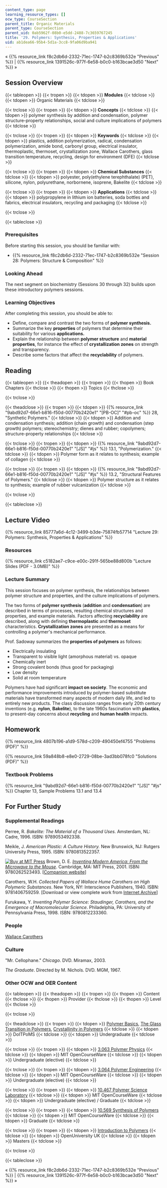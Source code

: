 ```yaml
---
content_type: page
learning_resource_types: []
ocw_type: CourseSection
parent_title: Organic Materials
parent_type: CourseSection
parent_uid: 0ab5962f-08b0-e5dd-2488-7c3659767245
title: '29. Polymers: Synthesis, Properties & Applications'
uid: ab1dea66-95b4-5d1a-3cc8-9fa06d9ba941
---
```


« {{% resource_link f8c2db6d-2332-71ec-1747-b2c8369b532e "Previous" %}} | {{% resource_link 1391526c-977f-6e58-b0c0-b163bcae3d50 "Next" %}} »

Session Overview
----------------

{{< tableopen >}}
{{< tropen >}}
{{< tdopen >}}
**Modules**
{{< tdclose >}}
{{< tdopen >}}
Organic Materials
{{< tdclose >}}

{{< trclose >}}
{{< tropen >}}
{{< tdopen >}}
**Concepts**
{{< tdclose >}}
{{< tdopen >}}
polymer synthesis by addition and condensation, polymer structure-property relationships, social and culture implications of polymers
{{< tdclose >}}

{{< trclose >}}
{{< tropen >}}
{{< tdopen >}}
**Keywords**
{{< tdclose >}}
{{< tdopen >}}
plastics, addition polymerization, radical, condensation polymerization, amide bond, carbonyl group, electrical insulator, thermoplastic, thermoset, crystallization zone, Wallace Carothers, glass transition temperature, recycling, design for environment (DFE)
{{< tdclose >}}

{{< trclose >}}
{{< tropen >}}
{{< tdopen >}}
**Chemical Substances**
{{< tdclose >}}
{{< tdopen >}}
polyester, poly(ethylene terephthalate) (PET), silicone, nylon, polyurethane, norbornene, isoprene, Bakelite
{{< tdclose >}}

{{< trclose >}}
{{< tropen >}}
{{< tdopen >}}
**Applications**
{{< tdclose >}}
{{< tdopen >}}
polypropylene in lithium ion batteries, soda bottles and fabrics, electrical insulators, recycling and packaging
{{< tdclose >}}

{{< trclose >}}

{{< tableclose >}}

### Prerequisites

Before starting this session, you should be familiar with:

*   {{% resource_link f8c2db6d-2332-71ec-1747-b2c8369b532e "Session 28: Polymers: Structure & Composition" %}}

### Looking Ahead

The next segment on biochemistry (Sessions 30 through 32) builds upon these introductory polymers sessions.

### Learning Objectives

After completing this session, you should be able to:

*   Define, compare and contrast the two forms of **polymer synthesis.**
*   Summarize the key **properties** of polymers that determine their suitability for various **applications.**
*   Explain the relationship between **polymer structure** and **material properties**, for instance the effect of **crystallization zones** on strength and transparency.
*   Describe some factors that affect the **recyclability** of polymers.

Reading
-------

{{< tableopen >}}
{{< theadopen >}}
{{< tropen >}}
{{< thopen >}}
Book Chapters
{{< thclose >}}
{{< thopen >}}
Topics
{{< thclose >}}

{{< trclose >}}

{{< theadclose >}}
{{< tropen >}}
{{< tdopen >}}
{{% resource_link "9abd92d7-66e1-b816-f50d-00770b2420e1" "\[PB-OC\]" "#pb-oc" %}} 28, "Synthetic Polymers."
{{< tdclose >}}
{{< tdopen >}}
Addition and condensation synthesis; addition (chain growth) and condensation (step growth) polymers; stereochemistry; dienes and rubber; copolymers; structure-property relationships
{{< tdclose >}}

{{< trclose >}}
{{< tropen >}}
{{< tdopen >}}
{{% resource_link "9abd92d7-66e1-b816-f50d-00770b2420e1" "\[JS\]" "#js" %}} 13.1, "Polymerization."
{{< tdclose >}}
{{< tdopen >}}
Polymer form as it relates to synthesis; example of collagen
{{< tdclose >}}

{{< trclose >}}
{{< tropen >}}
{{< tdopen >}}
{{% resource_link "9abd92d7-66e1-b816-f50d-00770b2420e1" "\[JS\]" "#js" %}} 13.2, "Structural Features of Polymers."
{{< tdclose >}}
{{< tdopen >}}
Polymer structure as it relates to synthesis; example of rubber vulcanization
{{< tdclose >}}

{{< trclose >}}

{{< tableclose >}}

Lecture Video
-------------

{{% resource_link 85777a6d-4c12-3499-b3de-75874fb57714 "Lecture 29: Polymers: Synthesis, Properties & Applications" %}}

### Resources

{{% resource_link c5182ae7-c9ce-e00c-291f-565be88d800b "Lecture Slides (PDF - 3.0MB)" %}}

### Lecture Summary

This session focuses on polymer synthesis, the relationships between polymer structure and properties, and the culture implications of polymers.

The two forms of **polymer synthesis** (**addition** and **condensation**) are described in terms of processes, resulting chemical structures and properties, and example materials. Factors affecting **recyclability** are described, along with defining **thermoplastic** and **thermoset** characteristics. **Crystallization zones** are presented as a means for controlling a polymer's mechanical performance.

Prof. Sadoway summarizes the **properties of polymers** as follows:

*   Electrically insulating
*   Transparent to visible light (amorphous material) vs. opaque
*   Chemically inert
*   Strong covalent bonds (thus good for packaging)
*   Low density
*   Solid at room temperature

Polymers have had significant **impact on society**. The economic and performance improvements introduced by polymer-based substitute materials have transformed many aspects of modern daily life, and led to entirely new products. The class discussion ranges from early 20th century inventions (e.g. **nylon**, **Bakelite**), to the late 1960s fascination with **plastics**, to present-day concerns about **recycling** and **human health** impacts.

Homework
--------

{{% resource_link 4807b196-a1d9-578d-c209-490450ef4755 "Problems (PDF)" %}}

{{% resource_link 59a848b8-e8e0-2729-08be-3ad3bb078fc0 "Solutions (PDF)" %}}

### Textbook Problems

{{% resource_link "9abd92d7-66e1-b816-f50d-00770b2420e1" "\[JS\]" "#js" %}} Chapter 13, Sample Problems 13.1 and 13.4

For Further Study
-----------------

### Supplemental Readings

Perree, R. _Bakelite: The Material of a Thousand Uses._ Amsterdam, NL: Cadre, 1996. ISBN: 9789053492338.

Meikle, J. _American Plastic: A Culture History._ New Brunswick, NJ: Rutgers University Press, 1995. ISBN: 9780813522357.

[![Buy at MIT Press](/images/mp_logo.gif)](https://mitpress.mit.edu/9780262523493) Brown, D. E. [_Inventing Modern America: From the Microwave to the Mouse_](https://mitpress.mit.edu/9780262523493). Cambridge, MA: MIT Press, 2001. ISBN: 9780262523493. \[[Companion website](http://web.mit.edu/invent/www/ima/)\]

Carothers, W.H. _Collected Papers of Wallace Hume Carothers on High Polymeric Substances_. New York, NY: Interscience Publishers, 1940. ISBN: 9781406759259. \[Download or view complete work from [Internet Archive](http://www.archive.org/details/collectedpaperso031072mbp)\]

Furukawa, Y. _Inventing Polymer Science: Staudinger, Carothers, and the Emergence of Macromolecular Science_. Philadelphia, PA: University of Pennsylvania Press, 1998. ISBN: 9780812233360.

### People

[Wallace Carothers](http://en.wikipedia.org/wiki/Wallace_Carothers)

### Culture

"Mr. Cellophane." _Chicago_. DVD. Miramax, 2003.

_The Graduate_. Directed by M. Nichols. DVD. MGM, 1967.

### Other OCW and OER Content

{{< tableopen >}}
{{< theadopen >}}
{{< tropen >}}
{{< thopen >}}
Content
{{< thclose >}}
{{< thopen >}}
Provider
{{< thclose >}}
{{< thopen >}}
Level
{{< thclose >}}

{{< trclose >}}

{{< theadclose >}}
{{< tropen >}}
{{< tdopen >}}
[Polymer Basics](http://www.doitpoms.ac.uk/tlplib/polymerbasics/index.php), [The Glass Transition in Polymers](http://www.doitpoms.ac.uk/tlplib/glass-transition/index.php), [Crystallinity in Polymers](http://www.doitpoms.ac.uk/tlplib/polymers/index.php)
{{< tdclose >}}
{{< tdopen >}}
DoITPoMS
{{< tdclose >}}
{{< tdopen >}}
Undergraduate
{{< tdclose >}}

{{< trclose >}}
{{< tropen >}}
{{< tdopen >}}
[3.063 Polymer Physics](/courses/3-063-polymer-physics-spring-2007)
{{< tdclose >}}
{{< tdopen >}}
MIT OpenCourseWare
{{< tdclose >}}
{{< tdopen >}}
Undergraduate (elective)
{{< tdclose >}}

{{< trclose >}}
{{< tropen >}}
{{< tdopen >}}
[3.064 Polymer Engineering](/courses/3-064-polymer-engineering-fall-2003)
{{< tdclose >}}
{{< tdopen >}}
MIT OpenCourseWare
{{< tdclose >}}
{{< tdopen >}}
Undergraduate (elective)
{{< tdclose >}}

{{< trclose >}}
{{< tropen >}}
{{< tdopen >}}
[10.467 Polymer Science Laboratory](/courses/10-467-polymer-science-laboratory-fall-2005)
{{< tdclose >}}
{{< tdopen >}}
MIT OpenCourseWare
{{< tdclose >}}
{{< tdopen >}}
Undergraduate (elective) / Graduate
{{< tdclose >}}

{{< trclose >}}
{{< tropen >}}
{{< tdopen >}}
[10.569 Synthesis of Polymers](/courses/10-569-synthesis-of-polymers-fall-2006)
{{< tdclose >}}
{{< tdopen >}}
MIT OpenCourseWare
{{< tdclose >}}
{{< tdopen >}}
Graduate
{{< tdclose >}}

{{< trclose >}}
{{< tropen >}}
{{< tdopen >}}
[Introduction to Polymers](http://openlearn.open.ac.uk/mod/oucontent/view.php?id=397829)
{{< tdclose >}}
{{< tdopen >}}
OpenUniversity UK
{{< tdclose >}}
{{< tdopen >}}
Masters
{{< tdclose >}}

{{< trclose >}}

{{< tableclose >}}

« {{% resource_link f8c2db6d-2332-71ec-1747-b2c8369b532e "Previous" %}} | {{% resource_link 1391526c-977f-6e58-b0c0-b163bcae3d50 "Next" %}} »